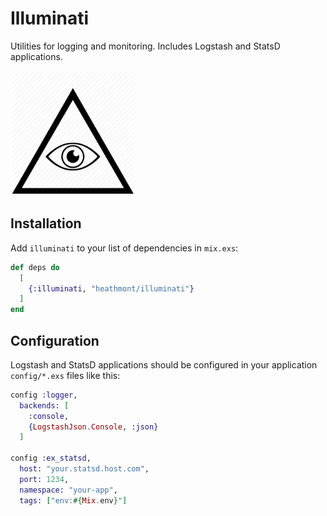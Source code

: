 # Illuminati

Utilities for logging and monitoring. Includes Logstash and StatsD applications.

<img src="priv/icon.png" alt="Logo" width="200"/>

## Installation

Add `illuminati` to your list of dependencies in `mix.exs`:

```elixir
def deps do
  [
    {:illuminati, "heathmont/illuminati"}
  ]
end
```

## Configuration

Logstash and StatsD applications should be configured in your application `config/*.exs` files like this:

```elixir
config :logger,
  backends: [
    :console,
    {LogstashJson.Console, :json}
  ]

config :ex_statsd,
  host: "your.statsd.host.com",
  port: 1234,
  namespace: "your-app",
  tags: ["env:#{Mix.env}"]
```
